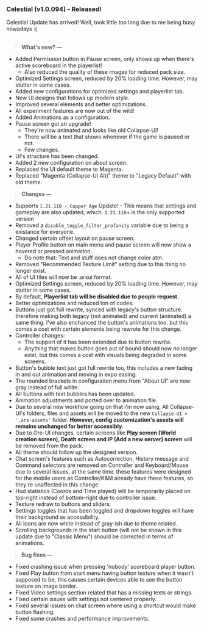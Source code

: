 ### Celestial (v1.0.094) - Released!
Celestial Update has arrived! Well, took little too long due to me being busy nowadays :(<br><br>

> **What's new? —**
- Added Permission button in Pause screen, only shows up when there's active scoreboard in the playerlist!
  - Also reduced the quality of these images for reduced pack size.
- Optimized Settings screen, reduced by 20% loading time. However, may stutter in some cases.
- Added new configurations for optimized settings and playerlist tab.
- New UI designs that follows up modern style.
- Improved several elements and better optimizations.
- All experiment features are now out of the wild!
- Added Animations as a configuration.
- Pause screen got an upgrade!
  - They're now animated and looks like old Collapse-UI!
  - There will be a text that shows whenever if the game is paused or not.
  - Few changes.
- UI's structure has been changed.
- Added 2 new configuration on about screen.
- Replaced the UI default theme to Magenta.
- Replaced "Magenta (Collapse-UI Alt)" theme to "Legacy Default" with old theme.

> **Changes —**
- Supports `1.21.110 - Copper Age` Update! - This means that settings and gameplay are also updated, which. `1.21.110`+ is the only supported version
- Removed a `disable_toggle_filter_profanity` variable due to being a existance for everyone.
- Changed certain offset layout on pause screen.
- Player Profile button on main menu and pause screen will now show a hovered or pressed animation.
  - Do note that: Text and stuff does not change color atm.
- Removed "Recommended Texture Limit" setting due to this thing no longer exist.
- All of UI files will now be .arxui format.
- Optimized Settings screen, reduced by 20% loading time. However, may stutter in some cases.
- By default, **Playerlist tab will be disabled due to people request.**
- Better optimizations and reduced ton of codes.
- Buttons just got full rewrite, synced with legacy's button structure. therefore making both legacy (not animated) and current (animated) a same thing. I've also enchanced the button's animations too. but this comes a cost with certain elements being rewrote for this change.
- Controller changes:
  - The support of it has been extended due to button rewrite.
  - Anything that makes button goes out of bound should now no longer exist, but this comes a cost with visuals being degraded in some screens.
- Button's bubble text just got full rewrite too, this includes a new fading in and out animation and moving in expo easing.
- The rounded brackets in configuration menu from "About UI" are now gray instead of full white.
- All buttons with text bubbles has been updated.
- Animation adjustments and ported over to animation file.
- Due to several new workflow going on that i'm now using, All Collapse-UI's folders, files and assets will be moved to the new `Collapse-UI > '.arx-assets'` folder. **However, config customization's assets will remains unchanged for better accessibly.**
- Due to Ore-UI changes, certain screens like **Play screen (World creation screen), Death screen and IP (Add a new server) screen** will be removed from the pack.
- All theme should follow up the designed version.
- Chat screen's features such as Autocorrection, History message and Command selectors are removed on Controller and Keyboard/Mouse due to several issues, at the same time. these features were designed for the mobile users as Controller/K&M already have these features, so they're unaffected in this change.
- Hud statistics (Coords and Time played) will be temporarliy placed on top-right instead of bottom-right due to controller issue.
- Texture redraw to buttons and sliders.
- Settings toggles that has been toggled and dropdown toggles will have their background as accessibility.
- All icons are now white instead of gray-ish due to theme related.
- Scrolling backgrounds in the start button (will not be shown in this update due to "Classic Menu") should be corrected in terms of animations.

> **Bug fixes —**
- Fixed crashing issue when pressing 'nobody' scoreboard player button.
- Fixed Play button from start menu having button texture when it wasn't supposed to be, this causes certain devices able to see the button texture on image border.
- Fixed Video settings section related that has a missing texts or strings.
- Fixed certain issues with settings not centered properly.
- Fixed several issues on chat screen where using a shortcut would make button flashing.
- Fixed some crashes and performance improvements.